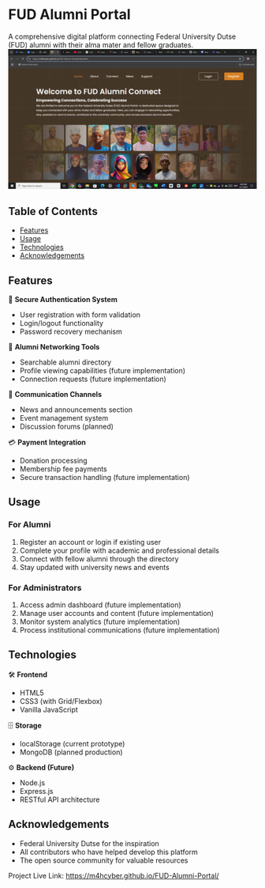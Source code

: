 # FUD Alumni Portal
A comprehensive digital platform connecting Federal University Dutse (FUD) alumni with their alma mater and fellow graduates.
![Landing Page](assets/site-pictures/landing-page.png)
## Table of Contents
- [Features](#features)
- [Usage](#usage)
- [Technologies](#technologies)
- [Acknowledgements](#acknowledgements)

## Features
🔐 **Secure Authentication System**
- User registration with form validation
- Login/logout functionality
- Password recovery mechanism
  
👥 **Alumni Networking Tools**
- Searchable alumni directory
- Profile viewing capabilities (future implementation)
- Connection requests (future implementation)

📢 **Communication Channels**
- News and announcements section
- Event management system
- Discussion forums (planned)

💳 **Payment Integration**
- Donation processing
- Membership fee payments
- Secure transaction handling (future implementation)
  
## Usage
### For Alumni
1. Register an account or login if existing user
2. Complete your profile with academic and professional details
3. Connect with fellow alumni through the directory
4. Stay updated with university news and events
   
### For Administrators
1. Access admin dashboard (future implementation)
2. Manage user accounts and content (future implementation)
3. Monitor system analytics (future implementation)
4. Process institutional communications (future implementation)
   
## Technologies
🛠 **Frontend**
- HTML5
- CSS3 (with Grid/Flexbox)
- Vanilla JavaScript

🗄 **Storage**
- localStorage (current prototype)
- MongoDB (planned production)
  
⚙️ **Backend (Future)**
- Node.js
- Express.js
- RESTful API architecture
  
## Acknowledgements
- Federal University Dutse for the inspiration
- All contributors who have helped develop this platform
- The open source community for valuable resources

Project Live Link: https://m4hcyber.github.io/FUD-Alumni-Portal/
